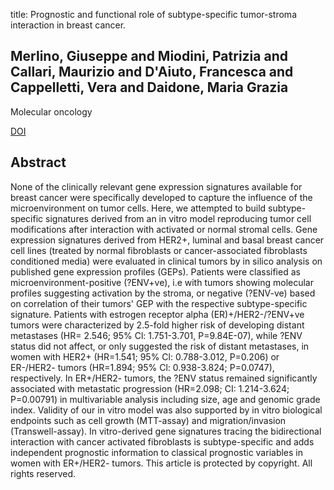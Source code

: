 title: Prognostic and functional role of subtype-specific tumor-stroma interaction in breast cancer.

## Merlino, Giuseppe and Miodini, Patrizia and Callari, Maurizio and D'Aiuto, Francesca and Cappelletti, Vera and Daidone, Maria Grazia
Molecular oncology

<a href="https://doi.org/10.1002/1878-0261.12107">DOI</a>

## Abstract
None of the clinically relevant gene expression signatures available for breast cancer were specifically developed to capture the influence of the microenvironment on tumor cells. Here, we attempted to build subtype-specific signatures derived from an in vitro model reproducing tumor cell modifications after interaction with activated or normal stromal cells. Gene expression signatures derived from HER2+, luminal and basal breast cancer cell lines (treated by normal fibroblasts or cancer-associated fibroblasts conditioned media) were evaluated in clinical tumors by in silico analysis on published gene expression profiles (GEPs). Patients were classified as microenvironment-positive (?ENV+ve), i.e with tumors showing molecular profiles suggesting activation by the stroma, or negative (?ENV-ve) based on correlation of their tumors' GEP with the respective subtype-specific signature. Patients with estrogen receptor alpha (ER)+/HER2-/?ENV+ve tumors were characterized by 2.5-fold higher risk of developing distant metastases (HR= 2.546; 95% Cl: 1.751-3.701, P=9.84E-07), while ?ENV status did not affect, or only suggested the risk of distant metastases, in women with HER2+ (HR=1.541; 95% Cl: 0.788-3.012, P=0.206) or ER-/HER2- tumors (HR=1.894; 95% Cl: 0.938-3.824; P=0.0747), respectively. In ER+/HER2- tumors, the ?ENV status remained significantly associated with metastatic progression (HR=2.098; CI: 1.214-3.624; P=0.00791) in multivariable analysis including size, age and genomic grade index. Validity of our in vitro model was also supported by in vitro biological endpoints such as cell growth (MTT-assay) and migration/invasion (Transwell-assay). In vitro-derived gene signatures tracing the bidirectional interaction with cancer activated fibroblasts is subtype-specific and adds independent prognostic information to classical prognostic variables in women with ER+/HER2- tumors. This article is protected by copyright. All rights reserved.

